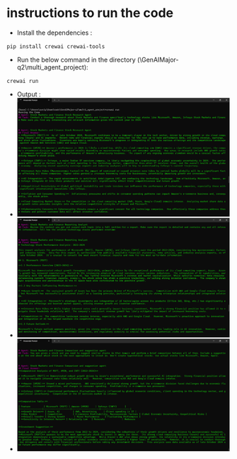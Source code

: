 # instructions to run the code 

* Install the dependencies :
```
pip install crewai crewai-tools
```
* Run the below command in the directory (\GenAIMajor-q2\multi_agent_project):
```
crewai run
```
* Output :
* ![](GenAIMajor-q2/1.png)
* ![](GenAIMajor-q2/2.png)
* ![](GenAIMajor-q2/3.png)
